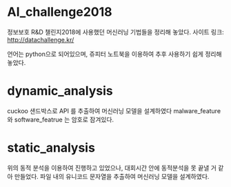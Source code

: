 # AI_challenge2018

정보보호 R&D 챌린지2018에 사용했던 머신러닝 기법들을 정리해 놓았다.
사이트 링크: http://datachallenge.kr/


언어는 python으로 되어있으며, 쥬피터 노트북을 이용하여 추후 사용하기 쉽게 정리해 놓았다.




# dynamic_analysis
cuckoo 샌드박스로 API 를 추출하여 머신러닝 모델을 설계하였다
malware_feature와 software_featrue 는 암호로 잠겨있다.



# static_analysis
위의 동적 분석을 이용하여 진행하고 있었으나, 대회시간 안에 동적분석을 못 끝낼 거 같아 만들었다.
파일 내의 유니코드 문자열을 추출하여 머신러닝 모델을 설계하였다.
